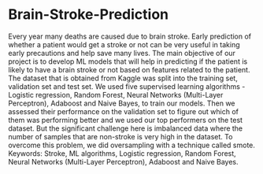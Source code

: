 # Brain-Stroke-Prediction
Every year many deaths are caused due to brain stroke. Early prediction of whether a patient
would get a stroke or not can be very useful in taking early precautions and help save many lives.
The main objective of our project is to develop ML models that will help in predicting if the
patient is likely to have a brain stroke or not based on features related to the patient. The dataset
that is obtained from Kaggle was split into the training set, validation set and test set. We used
five supervised learning algorithms - Logistic regression, Random Forest, Neural Networks
(Multi-Layer Perceptron), Adaboost and Naive Bayes, to train our models. Then we assessed
their performance on the validation set to figure out which of them was performing better and we
used our top performers on the test dataset. But the significant challenge here is imbalanced data
where the number of samples that are non-stroke is very high in the dataset. To overcome this
problem, we did oversampling with a technique called smote.
Keywords: Stroke, ML algorithms, Logistic regression, Random Forest, Neural Networks
(Multi-Layer Perceptron), Adaboost and Naive Bayes.
